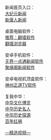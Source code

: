 <table>
  <tr>
      新闻首页入口：<br/>
      <a href="https://github.com/zxmcs2716/djy/blob/master/gb/nf1351518.md#1">大纪元新闻</a><br/>
      <a href="https://github.com/ulskhc2002/ntdtv/blob/master/gb/prog204.md#1">新唐人新闻</a><br/><br/>    
      桌面电脑软件：<br/> 
      <a href="https://github.com/chengyuan98/software/blob/master/README.md">推荐：翻墙软件</a><br/>
      <a href="https://github.com/chengyuan98/browser/blob/master/README.md">翻墙浏览器</a><br/><br/>
      安卓手机软件：<br/>
      <a href="https://github.com/chengyuan98/up/raw/master/um4.8.apk">无界一点通新闻软件</a><br/>
      <a href="https://gitlab.com/juyuange/2/-/raw/master/jyg.apk">聚缘阁新闻软件</a><br/><br/>
      安卓电视机顶盒软件：<br/>
      <a href="https://raw.githubusercontent.com/SzzdOgate/update/master/extras/SzzdOgateTV.apk">神州正道TV软件</a><br/><br/>
      复我中华：<br/>    
      <a href="https://github.com/zxmcs2716/djy/blob/master/gb/ncid1982.md#1">中华文化博览</a><br/>
      <a href="https://github.com/zxmcs2716/djy/blob/master/gb/ncid238.md#1">中华历史名人</a><br/>
      <a href="https://github.com/zxmcs2716/djy/blob/master/gb/ncid2006.md#1">中华历史探源</a><br/>
      <a href="https://github.com/zxmcs2716/ntdtv/blob/master/gb/prog1704_1.md#1">百年红祸</a><br/><br/>
      <a href="https://github.com/chengyuan98/video/blob/master/README.md">—精选视频—</a><br/><br/>
  </tr>
</table>  
